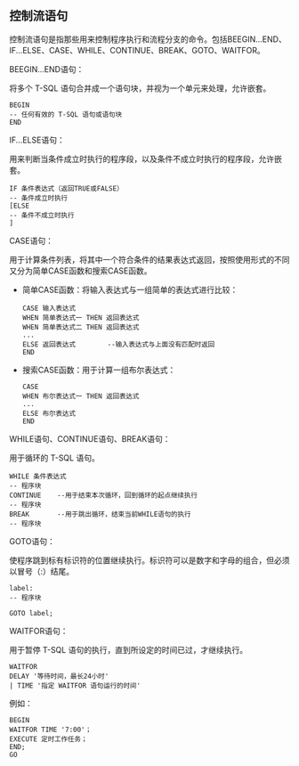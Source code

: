 ## 控制流语句

控制流语句是指那些用来控制程序执行和流程分支的命令。包括BEEGIN...END、IF...ELSE、CASE、WHILE、CONTINUE、BREAK、GOTO、WAITFOR。

BEEGIN...END语句：

将多个 T-SQL 语句合并成一个语句块，并视为一个单元来处理，允许嵌套。

```
BEGIN
-- 任何有效的 T-SQL 语句或语句块
END
```

IF...ELSE语句：

用来判断当条件成立时执行的程序段，以及条件不成立时执行的程序段，允许嵌套。



```
IF 条件表达式（返回TRUE或FALSE）
-- 条件成立时执行
[ELSE
-- 条件不成立时执行
]
```

CASE语句：

用于计算条件列表，将其中一个符合条件的结果表达式返回，按照使用形式的不同又分为简单CASE函数和搜索CASE函数。

* 简单CASE函数：将输入表达式与一组简单的表达式进行比较：
  ```
  CASE 输入表达式
  WHEN 简单表达式一 THEN 返回表达式
  WHEN 简单表达式二 THEN 返回表达式
  ...
  ELSE 返回表达式        --输入表达式与上面没有匹配时返回
  END
  ```
* 搜索CASE函数：用于计算一组布尔表达式：
  ```
  CASE 
  WHEN 布尔表达式一 THEN 返回表达式
  ...
  ELSE 布尔表达式
  END
  ```

WHILE语句、CONTINUE语句、BREAK语句：

用于循环的 T-SQL 语句。

```
WHILE 条件表达式
-- 程序块
CONTINUE    --用于结束本次循环，回到循环的起点继续执行
-- 程序块
BREAK       --用于跳出循环，结束当前WHILE语句的执行
-- 程序块
```

GOTO语句：

使程序跳到标有标识符的位置继续执行。标识符可以是数字和字母的组合，但必须以冒号（:）结尾。

```
label:
-- 程序块
```

```
GOTO label;
```

WAITFOR语句：

用于暂停 T-SQL 语句的执行，直到所设定的时间已过，才继续执行。

```
WAITFOR
DELAY '等待时间，最长24小时'
| TIME '指定 WAITFOR 语句运行的时间'
```

例如：

```
BEGIN
WAITFOR TIME '7:00'；
EXECUTE 定时工作任务；
END;
GO

```



